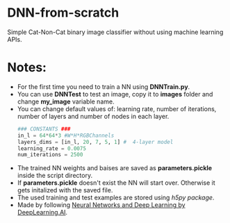 # DNN-from-scratch
Simple Cat-Non-Cat binary image classifier without using machine learning APIs.

# Notes:
* For the first time you need to train a NN using **DNNTrain.py**.
* You can use **DNNTest** to test an image, copy it to **images** folder and change **my_image** variable name.
* You can change default values of: learning rate, number of iterations, number of layers and number of nodes in each layer.
  ```python
  ### CONSTANTS ###
  in_l = 64*64*3 #W*H*RGBChannels
  layers_dims = [in_l, 20, 7, 5, 1] #  4-layer model
  learning_rate = 0.0075
  num_iterations = 2500
  ```
* The trained NN weights and baises are saved as **parameters.pickle** inside the script directory.
* If **parameters.pickle** doesn't exist the NN will start over. Otherwise it gets initalized with the saved file.
* The used training and test examples are stored using *h5py package*.
* Made by following [Neural Networks and Deep Learning by DeepLearning.AI](https://www.coursera.org/learn/neural-networks-deep-learning).
